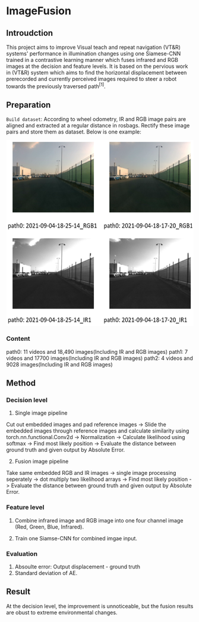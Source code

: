 # ImageFusion

## Introudction

This project aims to improve Visual teach and repeat navigation (VT&R) systems' performance in illumination changes using one Siamese-CNN trained in a contrastive learning manner which fuses infrared and RGB images at the decision and feature levels. It is based on the pervious work in (VT&R) system which aims to find the horizontal displacement between prerecorded and currently perceived images required to steer a robot towards the previously traversed path<sup>[1]</sup>.

## Preparation

`Build dataset`: According to wheel odometry, IR and RGB image pairs are aligned and extracted at a regular distance in rosbags. Rectify these image pairs and store them as dataset. Below is one example:

 <img src="https://github.com/3505473356/ImageFusion/blob/main/Picture/Align_images.png" width = "600" height = "500" alt="example" align=center />

### Content
path0: 11 videos and 18,490 images(Including IR and RGB images)
path1: 7 videos and 17700 images(Including IR and RGB images)
path2: 4 videos and 9028 images(Including IR and RGB images)


<!-- ## Dataset
### Files Structure
![image](https://github.com/3505473356/ImageFusion/blob/main/Picture/Files_structure.png) -->

## Method
### Decision level

1. Single image pipeline

Cut out embedded images and pad reference images -> Slide the embedded images through reference images and calculate similarity using torch.nn.functional.Conv2d -> Normalization -> Calculate likelihood using softmax -> Find most likely position -> Evaluate the distance between ground truth and given output by Absolute Error.

2. Fusion image pipeline

Take same embedded RGB and IR images -> single image processing seperately -> dot multiply two likelihood arrays -> Find most likely position -> Evaluate the distance between ground truth and given output by Absolute Error.

### Feature level
1. Combine infrared image and RGB image into one four channel image (Red, Green, Blue, Infrared).

2. Train one Siamse-CNN for combined imgae input.

### Evaluation

1. Absoulte error: Output displacement - ground truth
2. Standard deviation of AE.

## Result
At the decision level, the improvement is unnoticeable, but the fusion results are obust to extreme environmental changes.

